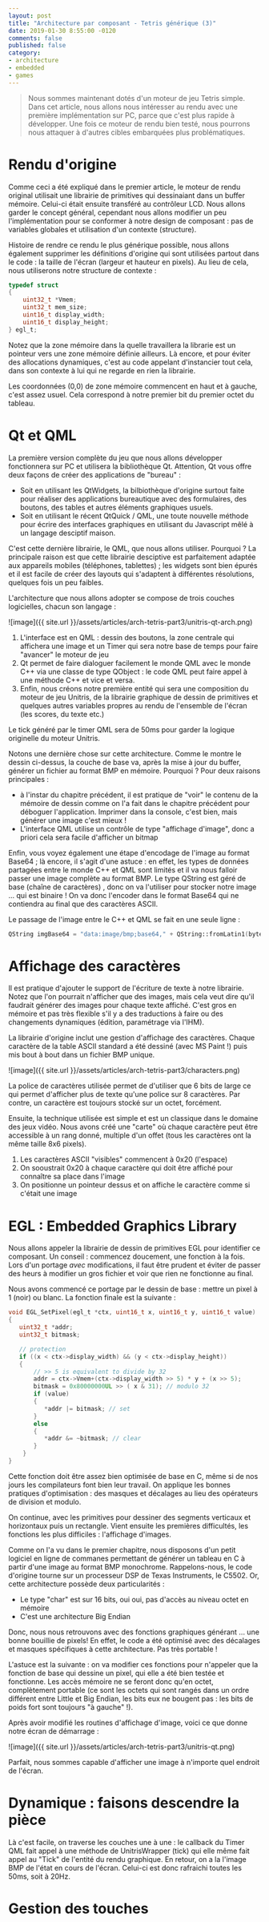 ```yaml
---
layout: post
title: "Architecture par composant - Tetris générique (3)"
date: 2019-01-30 8:55:00 -0120
comments: false
published: false
category:
- architecture
- embedded
- games
---
```


> Nous sommes maintenant dotés d'un moteur de jeu Tetris simple. Dans cet article, nous allons nous intéresser au rendu avec une première implémentation sur PC, parce que c'est plus rapide à développer. Une fois ce moteur de rendu bien testé, nous pourrons nous attaquer à d'autres cibles embarquées plus problématiques.

# Rendu d'origine

Comme ceci a été expliqué dans le premier article, le moteur de rendu original utilisait une librairie de primitives qui dessinaiant dans un buffer mémoire. Celui-ci était ensuite transféré au contrôleur LCD. Nous allons garder le concept général, cependant nous allons modifier un peu l'implémentation pour se conformer à notre design de composant : pas de variables globales et utilisation d'un contexte (structure).

Histoire de rendre ce rendu le plus générique possible, nous allons également supprimer les définitions d'origine qui sont utilisées partout dans le code : la taille de l'écran (largeur et hauteur en pixels). Au lieu de cela, nous utiliserons notre structure de contexte :

```c
typedef struct
{
    uint32_t *Vmem;
    uint32_t mem_size;
    uint16_t display_width;
    uint16_t display_height;
} egl_t;
```

Notez que la zone mémoire dans la quelle travaillera la librarie est un pointeur vers une zone mémoire définie ailleurs. Là encore, et pour éviter des allocations dynamiques, c'est au code appelant d'instancier tout cela, dans son contexte à lui qui ne regarde en rien la librairie.

Les coordonnées (0,0) de zone mémoire commencent en haut et à gauche, c'est assez usuel. Cela correspond à notre premier bit du premier octet du tableau.

# Qt et QML

La première version complète du jeu que nous allons développer fonctionnera sur PC et utilisera la bibliothèque Qt. Attention, Qt vous offre deux façons de créer des applications de "bureau" :

  * Soit en utilisant les QtWidgets, la bilbiothèque d'origine surtout faite pour réaliser des applications bureautique avec des formulaires, des boutons, des tables et autres éléments graphiques usuels.
  * Soit en utilisant le récent QtQuick / QML, une toute nouvelle méthode pour écrire des interfaces graphiques en utilisant du Javascript mêlé à un langage desciptif maison.

C'est cette dernière librairie, le QML, que nous allons utiliser. Pourquoi ? La principale raison est que cette librairie desciptive est parfaitement adaptée aux appareils mobiles (téléphones, tablettes) ; les widgets sont bien épurés et il est facile de créer des layouts qui s'adaptent à différentes résolutions, quelques fois un peu faibles.

L'architecture que nous allons adopter se compose de trois couches logicielles, chacun son langage :

![image]({{ site.url }}/assets/articles/arch-tetris-part3/unitris-qt-arch.png)

  1. L'interface est en QML : dessin des boutons, la zone centrale qui affichera une image et un Timer qui sera notre base de temps pour faire "avancer" le moteur de jeu
  2. Qt permet de faire dialoguer facilement le monde QML avec le monde C++ via une classe de type QObject : le code QML peut faire appel à une méthode C++ et vice et versa.
  3. Enfin, nous créons notre première entité qui sera une composition du moteur de jeu Unitris, de la librairie graphique de dessin de primitives et quelques autres variables propres au rendu de l'ensemble de l'écran (les scores, du texte etc.)

Le tick généré par le timer QML sera de 50ms pour garder la logique originelle du moteur Unitris.

Notons une dernière chose sur cette architecture. Comme le montre le dessin ci-dessus, la couche de base va, après la mise à jour du buffer, générer un fichier au format BMP en mémoire. Pourquoi ? Pour deux raisons principales :

  * à l'instar du chapitre précédent, il est pratique de "voir" le contenu de la mémoire de dessin comme on l'a fait dans le chapitre précédent pour déboguer l'application. Imprimer dans la console, c'est bien, mais générer une image c'est mieux !
  * L'interface QML utilise un contrôle de type "affichage d'image", donc a priori cela sera facile d'afficher un bitmap

Enfin, vous voyez également une étape d'encodage de l'image au format Base64 ; là encore, il s'agit d'une astuce : en effet, les types de données partagées entre le monde C++ et QML sont limités et il va nous falloir passer une image complète au format BMP. Le type QString est géré de base (chaîne de caractères) , donc on va l'utiliser pour stocker notre image ... qui est binaire ! On va donc l'encoder dans le format Base64 qui ne contiendra au final que des caractères ASCII.

Le passage de l'image entre le C++ et QML se fait en une seule ligne :

```c++
QString imgBase64 = "data:image/bmp;base64," + QString::fromLatin1(bytes.toBase64().data());
```

# Affichage des caractères

Il est pratique d'ajouter le support de l'écriture de texte à notre librairie. Notez que l'on pourrait n'afficher que des images, mais cela veut dire qu'il faudrait générer des images pour chaque texte affiché. C'est gros en mémoire et pas très flexible s'il y a des traductions à faire ou des changements dynamiques (édition, paramétrage via l'IHM).

La librairie d'origine inclut une gestion d'affichage des caractères. Chaque caractère de la table ASCII standard a été dessiné (avec MS Paint !) puis mis bout à bout dans un fichier BMP unique.

![image]({{ site.url }}/assets/articles/arch-tetris-part3/characters.png)

La police de caractères utilisée permet de d'utiliser que 6 bits de large ce qui permet d'afficher plus de texte qu'une police sur 8 caractères. Par contre, un caractère est toujours stocké sur un octet, forcément.

Ensuite, la technique utilisée est simple et est un classique dans le domaine des jeux vidéo. Nous avons créé une "carte" où chaque caractère peut être accessible à un rang donné, multiple d'un offet (tous les caractères ont la même taille 8x6 pixels).

  1. Les caractères ASCII "visibles" commencent à 0x20 (l'espace)
  2. On sooustrait 0x20 à chaque caractère qui doit être affiché pour connaître sa place dans l'image
  3. On positionne un pointeur dessus et on affiche le caractère comme si c'était une image

# EGL : Embedded Graphics Library

Nous allons appeler la librairie de dessin de primitives EGL pour identifier ce composant. Un conseil : commencez doucement, une fonction à la fois. Lors d'un portage *avec* modifications, il faut être prudent et éviter de passer des heurs à modifier un gros fichier et voir que rien ne fonctionne au final.

Nous avons commencé ce portage par le dessin de base : mettre un pixel à 1 (noir) ou blanc. La fonction finale est la suivante :

```c
void EGL_SetPixel(egl_t *ctx, uint16_t x, uint16_t y, uint16_t value)
{
   uint32_t *addr;
   uint32_t bitmask;

   // protection
   if ((x < ctx->display_width) && (y < ctx->display_height))
   {
       // >> 5 is equivalent to divide by 32
       addr = ctx->Vmem+(ctx->display_width >> 5) * y + (x >> 5);
       bitmask = 0x80000000UL >> ( x & 31); // modulo 32
       if (value)
       {
          *addr |= bitmask; // set
       }
       else
       {
          *addr &= ~bitmask; // clear
       }
    }
}
```

Cette fonction doit être assez bien optimisée de base en C, même si de nos jours les compilateurs font bien leur travail. On applique les bonnes pratiques d'optimisation : des masques et décalages au lieu des opérateurs de division et modulo.

On continue, avec les primitives pour dessiner des segments verticaux et horizontaux puis un rectangle. Vient ensuite les premières difficultés, les fonctions les plus difficiles : l'affichage d'images.

Comme on l'a vu dans le premier chapitre, nous disposons d'un petit logiciel en ligne de commanes permettant de générer un tableau en C à partir d'une image au format BMP monochrome. Rappelons-nous, le code d'origine tourne sur un processeur DSP de Texas Instruments, le C5502. Or, cette architecture possède deux particularités :

  * Le type "char" est sur 16 bits, oui oui, pas d'accès au niveau octet en mémoire
  * C'est une architecture Big Endian

Donc, nous nous retrouvons avec des fonctions graphiques générant ... une bonne bouillie de pixels! En effet, le code a été optimisé avec des décalages et masques spécifiques à cette architecture. Pas très portable !

L'astuce est la suivante : on va modifier ces fonctions pour n'appeler que la fonction de base qui dessine un pixel, qui elle a été bien testée et fonctionne. Les accès mémoire ne se feront donc qu'en octet, complètement portable (ce sont les octets qui sont rangés dans un ordre différent entre Little et Big Endian, les bits eux ne bougent pas : les bits de poids fort sont toujours "à gauche" !).

Après avoir modifié les routines d'affichage d'image, voici ce que donne notre écran de démarrage :

![image]({{ site.url }}/assets/articles/arch-tetris-part3/unitris-qt.png)

Parfait, nous sommes capable d'afficher une image à n'importe quel endroit de l'écran.

# Dynamique : faisons descendre la pièce

Là c'est facile, on traverse les couches une à une : le callback du Timer QML fait appel à une méthode de UnitrisWrapper (tick) qui elle même fait appel au "Tick" de l'entité du rendu graphique. En retour, on a la l'image BMP de l'état en cours de l'écran. Celui-ci est donc rafraichi toutes les 50ms, soit à 20Hz.

# Gestion des touches




